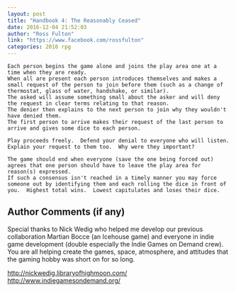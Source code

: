 ```yaml
---
layout: post
title: "Handbook 4: The Reasonably Ceased"
date: 2016-12-04 21:52:03
author: "Ross Fulton"
link: "https://www.facebook.com/rossfulton"
categories: 2016 rpg
---
```

```
Each person begins the game alone and joins the play area one at a time when they are ready.
When all are present each person introduces themselves and makes a small request of the person to join before them (such as a change of thermostat, glass of water, handshake, or similar).
The asked will assume something small about the asker and will deny the request in clear terms relating to that reason.
The denier then explains to the next person to join why they wouldn't have denied them.
The first person to arrive makes their request of the last person to arrive and gives some dice to each person.

Play proceeds freely.  Defend your denial to everyone who will listen.  Explain your request to them too.  Why were they important?

The game should end when everyone (save the one being forced out) agrees that one person should have to leave the play area for reason(s) expressed.
If such a consensus isn't reached in a timely manner you may force someone out by identifying them and each rolling the dice in front of you.  Highest total wins.  Lowest capitulates and loses their dice.
```
## Author Comments (if any)

Special thanks to Nick Wedig who helped me develop our previous collaboration Martian Bocce (an Icehouse game) and everyone in indie game development (double especially the Indie Games on Demand crew).  You are all helping create the games, space, atmosphere, and attitudes that the gaming hobby was short on for so long.

http://nickwedig.libraryofhighmoon.com/
http://www.indiegamesondemand.org/
